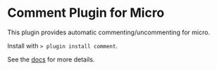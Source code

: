 # Comment Plugin for Micro

This plugin provides automatic commenting/uncommenting for micro.

Install with `> plugin install comment`.

See the [docs](https://github.com/micro-editor/comment-plugin/blob/master/help/comment-plugin.md) for more details.
